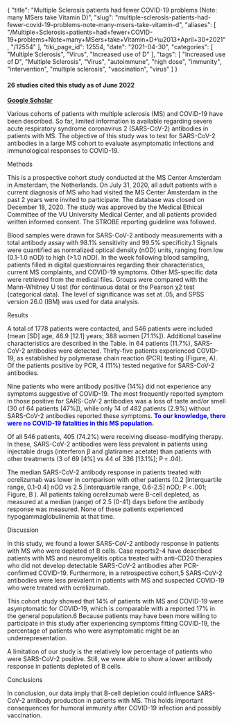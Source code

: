 {
    "title": "Multiple Sclerosis patients had fewer COVID-19 problems (Note: many MSers take Vitamin D)",
    "slug": "multiple-sclerosis-patients-had-fewer-covid-19-problems-note-many-msers-take-vitamin-d",
    "aliases": [
        "/Multiple+Sclerosis+patients+had+fewer+COVID-19+problems+Note+many+MSers+take+Vitamin+D+\u2013+April+30+2021",
        "/12554"
    ],
    "tiki_page_id": 12554,
    "date": "2021-04-30",
    "categories": [
        "Multiple Sclerosis",
        "Virus",
        "Increased use of D"
    ],
    "tags": [
        "Increased use of D",
        "Multiple Sclerosis",
        "Virus",
        "autoimmune",
        "high dose",
        "immunity",
        "intervention",
        "multiple sclerosis",
        "vaccination",
        "virus"
    ]
}


#### 26 studies cited this study as of June 2022

 **[Google Scholar](https://scholar.google.com/scholar?cites=9622456919726906517&as_sdt=5,48&sciodt=0,48&hl=en)** 

</div>

Various cohorts of patients with multiple sclerosis (MS) and COVID-19 have been described. So far, limited information is available regarding severe acute respiratory syndrome coronavirus 2 (SARS-CoV-2) antibodies in patients with MS. The objective of this study was to test for SARS-CoV-2 antibodies in a large MS cohort to evaluate asymptomatic infections and immunological responses to COVID-19.

Methods

This is a prospective cohort study conducted at the MS Center Amsterdam in Amsterdam, the Netherlands. On July 31, 2020, all adult patients with a current diagnosis of MS who had visited the MS Center Amsterdam in the past 2 years were invited to participate. The database was closed on December 18, 2020. The study was approved by the Medical Ethical Committee of the VU University Medical Center, and all patients provided written informed consent. The STROBE reporting guideline was followed.

Blood samples were drawn for SARS-CoV-2 antibody measurements with a total antibody assay with 98.1% sensitivity and 99.5% specificity.1 Signals were quantified as normalized optical density (nOD) units, ranging from low (0.1-1.0 nOD) to high (>1.0 nOD). In the week following blood sampling, patients filled in digital questionnaires regarding their characteristics, current MS complaints, and COVID-19 symptoms. Other MS-specific data were retrieved from the medical files. Groups were compared with the Mann-Whitney U test (for continuous data) or the Pearson χ2 test (categorical data). The level of significance was set at .05, and SPSS version 26.0 (IBM) was used for data analysis.

Results

A total of 1778 patients were contacted, and 546 patients were included (mean <span>[SD]</span> age, 46.9 <span>[12.1]</span> years; 388 women <span>[71.1%]</span>). Additional baseline characteristics are described in the Table. In 64 patients (11.7%), SARS-CoV-2 antibodies were detected. Thirty-five patients experienced COVID-19, as established by polymerase chain reaction (PCR) testing (Figure, A). Of the patients positive by PCR, 4 (11%) tested negative for SARS-CoV-2 antibodies.

Nine patients who were antibody positive (14%) did not experience any symptoms suggestive of COVID-19. The most frequently reported symptom in those positive for SARS-CoV-2 antibodies was a loss of taste and/or smell (30 of 64 patients <span>[47%]</span>), while only 14 of 482 patients (2.9%) without SARS-CoV-2 antibodies reported these symptoms.  **<span style="color:#00F;">To our knowledge, there were no COVID-19 fatalities in this MS population</span>.** 

Of all 546 patients, 405 (74.2%) were receiving disease-modifying therapy. In these, SARS-CoV-2 antibodies were less prevalent in patients using injectable drugs (interferon β and glatiramer acetate) than patients with other treatments (3 of 69 <span>[4%]</span> vs 44 of 336 <span>[13.1%]</span>; P = .04).

The median SARS-CoV-2 antibody response in patients treated with ocrelizumab was lower in comparison with other patients (0.2 <span>[interquartile range, 0.1-0.4]</span> nOD vs 2.5 <span>[interquartile range, 0.6-2.5]</span> nOD; P < .001; Figure, B ). All patients taking ocrelizumab were B-cell depleted, as measured at a median (range) of 2.5 (0-41) days before the antibody response was measured. None of these patients experienced hypogammaglobulinemia at that time.

Discussion

In this study, we found a lower SARS-CoV-2 antibody response in patients with MS who were depleted of B cells. Case reports2-4 have described patients with MS and neuromyelitis optica treated with anti-CD20 therapies who did not develop detectable SARS-CoV-2 antibodies after PCR-confirmed COVID-19. Furthermore, in a retrospective cohort,5 SARS-CoV-2 antibodies were less prevalent in patients with MS and suspected COVID-19 who were treated with ocrelizumab.

This cohort study showed that 14% of patients with MS and COVID-19 were asymptomatic for COVID-19, which is comparable with a reported 17% in the general population.6 Because patients may have been more willing to participate in this study after experiencing symptoms fitting COVID-19, the percentage of patients who were asymptomatic might be an underrepresentation.

A limitation of our study is the relatively low percentage of patients who were SARS-CoV-2 positive. Still, we were able to show a lower antibody response in patients depleted of B cells.

Conclusions

In conclusion, our data imply that B-cell depletion could influence SARS-CoV-2 antibody production in patients with MS. This holds important consequences for humoral immunity after COVID-19 infection and possibly vaccination.
